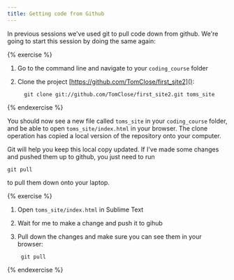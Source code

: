 ```yaml
---
title: Getting code from Github
---
```


In previous sessions we've used git to pull code down from github. We're going to start this session by doing the same again:

{% exercise %}
1. Go to the command line and navigate to your `coding_course` folder
2. Clone the project [https://github.com/TomClose/first_site2]():

     	 git clone git://github.com/TomClose/first_site2.git toms_site

{% endexercise %}

You should now see a new file called `toms_site` in your `coding_course` folder, and be able to open `toms_site/index.html` in your browser. The clone operation has copied a local version of the repository onto your computer.

Git will help you keep this local copy updated. If I've made some changes and pushed them up to github, you just need to run

    git pull

to pull them down onto your laptop.

{% exercise %}
1. Open `toms_site/index.html` in Sublime Text
2. Wait for me to make a change and push it to gihub
3. Pull down the changes and make sure you can see them in your browser:

		git pull
{% endexercise %}